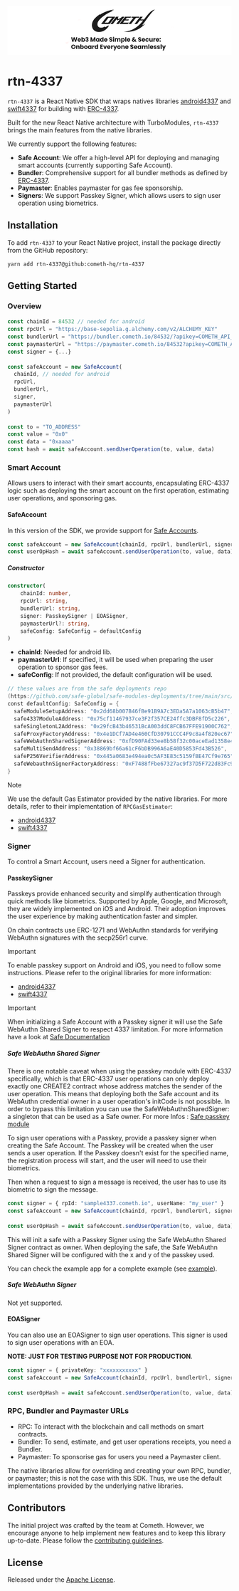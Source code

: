 <p align="center">
  <img src="https://github.com/cometh-hq/android4337/blob/3e30328458e6a441c0be632189d97a0896f5816b/cometh-logo.png" alt="Cometh"/>
</p>

# rtn-4337

`rtn-4337` is a React Native SDK that wraps natives libraries [android4337](https://github.com/cometh-hq/android4337) and [swift4337](https://github.com/cometh-hq/swift4337) for building with [ERC-4337](https://eips.ethereum.org/EIPS/eip-4337).

Built for the new React Native architecture with TurboModules, `rtn-4337` brings the main features from the native libraries.

We currently support the following features:
- **Safe Account**: We offer a high-level API for deploying and managing smart accounts (currently supporting Safe Account).
- **Bundler**: Comprehensive support for all bundler methods as defined
  by [ERC-4337](https://eips.ethereum.org/EIPS/eip-4337#rpc-methods-eth-namespace).
- **Paymaster**: Enables paymaster for gas fee sponsorship.
- **Signers**: We support Passkey Signer, which allows users to sign user operation using biometrics.

## Installation

To add `rtn-4337` to your React Native project, install the package directly from the GitHub repository:

```console
yarn add rtn-4337@github:cometh-hq/rtn-4337
```

## Getting Started
### Overview

```typescript
const chainId = 84532 // needed for android
const rpcUrl = "https://base-sepolia.g.alchemy.com/v2/ALCHEMY_KEY"
const bundlerUrl = "https://bundler.cometh.io/84532/?apikey=COMETH_API_KEY"
const paymasterUrl = "https://paymaster.cometh.io/84532?apikey=COMETH_API_KEY"
const signer = {...}

const safeAccount = new SafeAccount(
  chainId, // needed for android
  rpcUrl,
  bundlerUrl,
  signer,
  paymasterUrl
)

const to = "TO_ADDRESS"
const value = "0x0"
const data = "0xaaaa"
const hash = await safeAccount.sendUserOperation(to, value, data)
```

### Smart Account

Allows users to interact with their smart accounts, encapsulating ERC-4337 logic such as deploying the smart account on the first operation,
estimating user operations, and sponsoring gas.

#### SafeAccount

In this version of the SDK, we provide support for [Safe Accounts](https://safe.global/).

```typescript
const safeAccount = new SafeAccount(chainId, rpcUrl, bundlerUrl, signer, paymasterUrl)
const userOpHash = await safeAccount.sendUserOperation(to, value, data)
```

##### Constructor

```typescript
constructor(
    chainId: number,
    rpcUrl: string,
    bundlerUrl: string,
    signer: PasskeySigner | EOASigner,
    paymasterUrl?: string,
    safeConfig: SafeConfig = defaultConfig
)
```

- **chainId**: Needed for android lib.
- **paymasterUrl**: If specified, it will be used when preparing the user operation to sponsor gas fees.
- **safeConfig**: If not provided, the default configuration will be used.

```swift
// these values are from the safe deployments repo
(https://github.com/safe-global/safe-modules-deployments/tree/main/src/assets/safe-4337-module)
const defaultConfig: SafeConfig = {
  safeModuleSetupAddress: "0x2dd68b007B46fBe91B9A7c3EDa5A7a1063cB5b47",
  safe4337ModuleAddress: "0x75cf11467937ce3F2f357CE24ffc3DBF8fD5c226",
  safeSingletonL2Address: "0x29fcB43b46531BcA003ddC8FCB67FFE91900C762",
  safeProxyFactoryAddress: "0x4e1DCf7AD4e460CfD30791CCC4F9c8a4f820ec67",
  safeWebAuthnSharedSignerAddress: "0xfD90FAd33ee8b58f32c00aceEad1358e4AFC23f9",
  safeMultiSendAddress: "0x38869bf66a61cF6bDB996A6aE40D5853Fd43B526",
  safeP256VerifierAddress: "0x445a0683e494ea0c5AF3E83c5159fBE47Cf9e765",
  safeWebauthnSignerFactoryAddress: "0xF7488fFbe67327ac9f37D5F722d83Fc900852Fbf"
}
```

> [!NOTE]  
> We use the default Gas Estimator provided by the native libraries. For more details, refer to their implementation of `RPCGasEstimator`:
> - [android4337](https://github.com/cometh-hq/android4337/blob/main/android4337/src/main/java/io/cometh/android4337/gasprice/RPCGasEstimator.kt)
> - [swift4337](https://github.com/cometh-hq/swift4337/blob/main/Sources/swift4337/gas-estimator/RPCGasEstimator.swift)


### Signer

To control a Smart Account, users need a Signer for authentication.

#### PasskeySigner

Passkeys provide enhanced security and simplify authentication through quick methods like biometrics. Supported by Apple, Google, and Microsoft, they are widely implemented on iOS and Android. Their adoption improves the user experience by making authentication faster and simpler.

On chain contracts use ERC-1271 and WebAuthn standards for verifying WebAuthn signatures with the secp256r1 curve.

> [!IMPORTANT]
> To enable passkey support on Android and iOS, you need to follow some instructions. Please refer to the original libraries for more information:
> - [android4337](https://github.com/cometh-hq/android4337?tab=readme-ov-file#passkey-signer)
> - [swift4337](https://github.com/cometh-hq/swift4337?tab=readme-ov-file#passkey-signer)

> [!IMPORTANT]  
> When initializing a Safe Account with a Passkey signer it will use the Safe WebAuthn Shared Signer to respect 4337 limitation. For more information have a look at [Safe Documentation](https://github.com/safe-global/safe-modules/tree/main/modules/passkey/contracts/4337#safe-webauthn-shared-signer)

##### Safe WebAuthn Shared Signer

There is one notable caveat when using the passkey module with ERC-4337 specifically, which is that ERC-4337 user operations can only deploy exactly one CREATE2 contract whose address matches the sender of the user operation. This means that deploying both the Safe account and its WebAuthn credential owner in a user operation's initCode is not possible.
In order to bypass this limitation you can use the SafeWebAuthnSharedSigner: a singleton that can be used as a Safe owner.
For more Infos : [Safe passkey module](https://github.com/safe-global/safe-modules/blob/main/modules/passkey/contracts/4337/README.md#overview)

To sign user operations with a Passkey, provide a passkey signer when creating the Safe Account. The Passkey will be created when the user sends a user operation. If the Passkey doesn't exist for the specified name, the registration process will start, and the user will need to use their biometrics.

Then when a request to sign a message is received, the user has to use its biometric to sign the message.

```typescript
const signer = { rpId: "sample4337.cometh.io", userName: "my_user" }
const safeAccount = new SafeAccount(chainId, rpcUrl, bundlerUrl, signer, paymasterUrl)

const userOpHash = await safeAccount.sendUserOperation(to, value, data)
```

This will init a safe with a Passkey Signer using the Safe WebAuthn Shared Signer contract as owner.
When deploying the safe, the Safe WebAuthn Shared Signer will be configured with the x and y of the passkey used.

You can check the example app for a complete example (see [example](https://github.com/cometh-hq/rt-4337/tree/main/example)).

##### Safe WebAuthn Signer

Not yet supported.

#### EOASigner

You can also use an EOASigner to sign user operations. This signer is used to sign user operations with an EOA.

**NOTE: JUST FOR TESTING PURPOSE NOT FOR PRODUCTION**.

```typescript
const signer = { privateKey: "xxxxxxxxxxx" }
const safeAccount = new SafeAccount(chainId, rpcUrl, bundlerUrl, signer, paymasterUrl)

const userOpHash = await safeAccount.sendUserOperation(to, value, data)
```

### RPC, Bundler and Paymaster URLs

- RPC: To interact with the blockchain and call methods on smart contracts.
- Bundler: To send, estimate, and get user operations receipts, you need a Bundler.
- Paymaster: To sponsorise gas for users you need a Paymaster client.

The native libraries allow for overriding and creating your own RPC, bundler, or paymaster; this is not the case with this SDK. 
Thus, we use the default implementations provided by the underlying native libraries.

## Contributors

The initial project was crafted by the team at Cometh. However, we encourage anyone to help implement new features and to keep this library up-to-date. Please follow the [contributing guidelines](https://github.com/cometh-hq/rtn-4337/blob/main/CONTRIBUTING.md).

## License

Released under the [Apache License](https://github.com/cometh-hq/rtn-4337/blob/main/LICENSE.txt).




